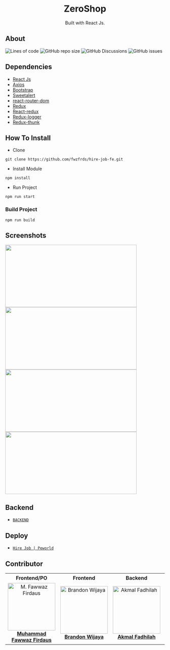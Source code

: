 <h1 align="center">ZeroShop</h1>

<p align="center">
</p>
<p align="center">
  Built with React Js.
</p>

## About
![Lines of code](https://img.shields.io/tokei/lines/github/zeronerocode/zeroshopreact?style=for-the-badge)
![GitHub repo size](https://img.shields.io/github/repo-size/zeronerocode/zeroshopreact?style=for-the-badge)
![GitHub Discussions](https://img.shields.io/github/discussions/zeronerocode/zeroshopreact?style=for-the-badge)
![GitHub issues](https://img.shields.io/github/issues/zeronerocode/zeroshopreact?style=for-the-badge)

## Dependencies
- [React Js](https://(https://reactjs.org)/)
- [Axios](https://www.npmjs.com/package/axios)
- [Bootstrap](https://www.npmjs.com/package/bootstrap)
- [Sweetalert](https://www.npmjs.com/package/sweetalert)
- [react-router-dom](https://www.npmjs.com/package/react-router-dom)
- [Redux](https://www.npmjs.com/package/redux)
- [React-redux](https://www.npmjs.com/package/react-redux)
- [Redux-logger](https://www.npmjs.com/package/redux-logger)
- [Redux-thunk](https://www.npmjs.com/search?q=redux-thunk)


## How To Install

- Clone
```
git clone https://github.com/fwzfrds/hire-job-fe.git
```

- Install Module
```
npm install
```

- Run Project
```
npm run start
```

### Build Project
```
npm run build
```

## Screenshots
<span>
    <img width="415" height="197" src="https://res.cloudinary.com/wazcomp/image/upload/v1658659651/Peworld/landing-page_c9vwe0.png">
    <img width="415" height="197" src="https://res.cloudinary.com/wazcomp/image/upload/v1658659648/Peworld/profile_kiqm1f.png">
    <img width="415" height="197" src="https://res.cloudinary.com/wazcomp/image/upload/v1658659650/Peworld/register_qctwsy.png">
    <img width="415" height="197" src="https://res.cloudinary.com/wazcomp/image/upload/v1658659649/Peworld/login_tjmz0f.png">
</span>

## Backend
* [`BACKEND`](https://github.com/zeronerocode/HireJobServer)

## Deploy
* [`Hire Job | Peworld`](https://hirejob-fe.vercel.app/)


## Contributor

<center>
  <table>
    <tr>
      <th>Frontend/PO</th>
      <th>Frontend</th>
      <th>Backend</th>
      <th>Backend</th>
    </tr>
    <tr>
      <td align="center">
        <a href="https://github.com/fwzfrds">
          <img width="150" src="https://avatars.githubusercontent.com/u/85775604?v=4" alt="M. Fawwaz Firdaus"><br/>
          <b>Muhammad Fawwaz Firdaus</b>
        </a>
      </td>
      <td align="center">
        <a href="https://github.com/brndnwjy">
          <img width="150" src="https://avatars.githubusercontent.com/u/68231097?v=4" alt="Brandon Wijaya"><br/>
          <b>Brandon Wijaya</b>
        </a>
      </td>
      <td align="center">
        <a href="https://github.com/zeronerocode">
          <img width="150" src="https://avatars.githubusercontent.com/u/61588546?v=4" alt="Akmal Fadhilah"><br/>
          <b>Akmal Fadhilah</b>
        </a>
      </td>
      <td align="center">
        <a href="https://github.com/hasbialwikusmana">
          <img width="150" src="https://avatars.githubusercontent.com/u/97004294?v=4" alt="Hasbi Alwi. K"><br/>
          <b>Hasbi Alwi Kusmana</b>
        </a>
      </td>
    </tr>
  </table>
</center>
